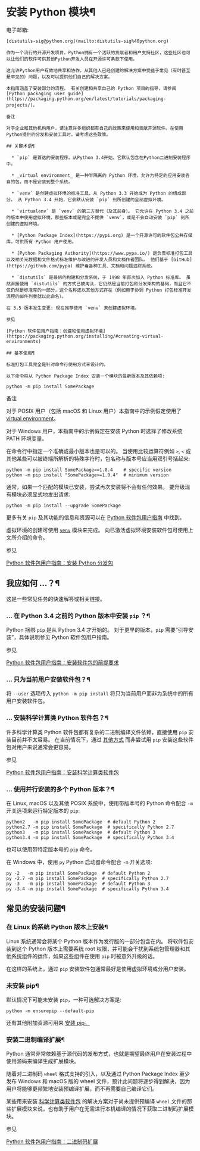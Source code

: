 # 安装 Python 模块¶

电子邮箱:

    

~~~
[distutils-sig@python.org](mailto:distutils-sig%40python.org)

作为一个流行的开源开发项目，Python拥有一个活跃的贡献者和用户支持社区，这些社区也可以让他们的软件可供其他Python开发人员在开源许可条款下使用。

这允许Python用户有效地共享和协作，从其他人已经创建的解决方案中受益于常见（有时甚至是罕见的）问题，以及可以提供他们自己的解决方案。

本指南涵盖了安装部分的流程。 有关创建和共享自己的 Python 项目的指导，请参阅 [Python packaging user guide](https://packaging.python.org/en/latest/tutorials/packaging-projects/)。

备注

对于企业和其他机构用户，请注意许多组织都有自己的政策来使用和贡献开源软件。在使用Python提供的分发和安装工具时，请考虑这些政策。

## 关键术语¶

  * `pip` 是首选的安装程序。从Python 3.4开始，它默认包含在Python二进制安装程序中。

  * _virtual environment_ 是一种半隔离的 Python 环境，允许为特定的应用安装各自的包，而不是安装到整个系统。

  * `venv` 是创建虚拟环境的标准工具，从 Python 3.3 开始成为 Python 的组成部分。 从 Python 3.4 开始，它会默认安装 `pip` 到所创建的全部虚拟环境。

  * `virtualenv` 是 `venv` 的第三方替代（及其前身）。 它允许在 Python 3.4 之前的版本中使用虚拟环境，那些版本或是完全不提供 `venv`，或是不会自动安装 `pip` 到所创建的虚拟环境。

  * [Python Package Index](https://pypi.org) 是一个开源许可的软件包公共存储库，可供所有 Python 用户使用。

  * [Python Packaging Authority](https://www.pypa.io/) 是负责标准打包工具以及相关元数据和文件格式标准维护与改进的开发人员和文档作者团队。 他们基于 [GitHub](https://github.com/pypa) 维护着各种工具、文档和问题追踪系统。

  * `distutils` 是最初的构建和分发系统，于 1998 年首次加入 Python 标准库。 虽然直接使用 `distutils` 的方式已被淘汰，它仍然是当前打包和分发架构的基础，而且它不仅仍然是标准库的一部分，这个名称还以其他方式存在（例如用于协调 Python 打包标准开发流程的邮件列表就以此命名）。

在 3.5 版本发生变更: 现在推荐使用 `venv` 来创建虚拟环境。

参见

[Python 软件包用户指南：创建和使用虚拟环境](https://packaging.python.org/installing/#creating-virtual-environments)

## 基本使用¶

标准打包工具完全是针对命令行使用方式来设计的。

以下命令将从 Python Package Index 安装一个模块的最新版本及其依赖项:
~~~
    
    
~~~
python -m pip install SomePackage
~~~

备注

对于 POSIX 用户（包括 macOS 和 Linux 用户）本指南中的示例假定使用了 [virtual environment](../glossary.md#term-virtual-environment)。

对于 Windows 用户，本指南中的示例假定在安装 Python 时选择了修改系统 PATH 环境变量。

在命令行中指定一个准确或最小版本也是可以的。 当使用比较运算符例如 `>`, `<` 或其他某些可以被终端所解析的特殊字符时，包名称与版本号应当用双引号括起来:

    
    
~~~
python -m pip install SomePackage==1.0.4    # specific version
python -m pip install "SomePackage>=1.0.4"  # minimum version
~~~

通常，如果一个匹配的模块已安装，尝试再次安装将不会有任何效果。 要升级现有模块必须显式地发出请求:

    
    
~~~
python -m pip install --upgrade SomePackage
~~~

更多有关 `pip` 及其功能的信息和资源可以在 [Python 软件包用户指南](https://packaging.python.org) 中找到。

虚拟环境的创建可使用 [`venv`](3.标准库/venv.md#module-venv "venv: Creation of virtual environments.") 模块来完成。 向已激活虚拟环境安装软件包可使用上文所介绍的命令。

参见

[Python 软件包用户指南：安装 Python 分发包](https://packaging.python.org/installing/)

## 我应如何 ...？¶

这是一些常见任务的快速解答或相关链接。

### ... 在 Python 3.4 之前的 Python 版本中安装 `pip` ？¶

Python 捆绑 `pip` 是从 Python 3.4 才开始的。 对于更早的版本，`pip` 需要“引导安装”，具体说明参见 Python 软件包用户指南。

参见

[Python 软件包用户指南：安装软件包的前提要求](https://packaging.python.org/installing/#requirements-for-installing-packages)

### ... 只为当前用户安装软件包？¶

将 `--user` 选项传入 `python -m pip install` 将只为当前用户而非为系统中的所有用户安装软件包。

### ... 安装科学计算类 Python 软件包？¶

许多科学计算类 Python 软件包都有复杂的二进制编译文件依赖，直接使用 `pip` 安装目前并不太容易。 在当前情况下，通过 [其他方式](https://packaging.python.org/science/) 而非尝试用 `pip` 安装这些软件包对用户来说通常会更容易。

参见

[Python 软件包用户指南：安装科学计算类软件包](https://packaging.python.org/science/)

### ... 使用并行安装的多个 Python 版本？¶

在 Linux, macOS 以及其他 POSIX 系统中，使用带版本号的 Python 命令配合 `-m` 开关选项来运行特定版本的 `pip`:

    
    
~~~
python2   -m pip install SomePackage  # default Python 2
python2.7 -m pip install SomePackage  # specifically Python 2.7
python3   -m pip install SomePackage  # default Python 3
python3.4 -m pip install SomePackage  # specifically Python 3.4
~~~

也可以使用带特定版本号的 `pip` 命令。

在 Windows 中，使用 `py` Python 启动器命令配合 `-m` 开关选项:

    
    
~~~
py -2   -m pip install SomePackage  # default Python 2
py -2.7 -m pip install SomePackage  # specifically Python 2.7
py -3   -m pip install SomePackage  # default Python 3
py -3.4 -m pip install SomePackage  # specifically Python 3.4
~~~

## 常见的安装问题¶

### 在 Linux 的系统 Python 版本上安装¶

Linux 系统通常会将某个 Python 版本作为发行版的一部分包含在内。 将软件包安装到这个 Python 版本上需要系统 root 权限，并可能会干扰到系统包管理器和其他系统组件的运作，如果这些组件在使用 `pip` 时被意外升级的话。

在这样的系统上，通过 `pip` 安装软件包通常最好是使用虚拟环境或分用户安装。

### 未安装 pip¶

默认情况下可能未安装 `pip`，一种可选解决方案是:

    
    
~~~
python -m ensurepip --default-pip
~~~

还有其他附加资源可用来 [安装 pip。](https://packaging.python.org/en/latest/tutorials/installing-packages/#ensure-pip-setuptools-and-wheel-are-up-to-date)

### 安装二进制编译扩展¶

Python 通常非常依赖基于源代码的发布方式，也就是期望最终用户在安装过程中使用源码来编译生成扩展模块。

随着对二进制码 `wheel` 格式支持的引入，以及通过 Python Package Index 至少发布 Windows 和 macOS 版的 wheel 文件，预计此问题将逐步得到解决，因为用户将能够更频繁地安装预编译扩展，而不再需要自己编译它们。

某些用来安装 [科学计算类软件包](https://packaging.python.org/science/) 的解决方案对于尚未提供预编译 `wheel` 文件的那些扩展模块来说，也有助于用户在无需进行本机编译的情况下获取二进制码扩展模块。

参见

[Python 软件包用户指南：二进制码扩展](https://packaging.python.org/extensions/)

